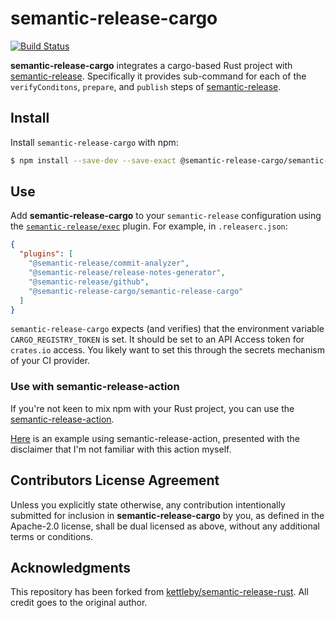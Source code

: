 # semantic-release-cargo

[![Build Status]](https://github.com/semantic-release-cargo/semantic-release-cargo/actions/workflows/release.yml)

[build status]: https://github.com/semantic-release-cargo/semantic-release-cargo/actions/workflows/release.yml/badge.svg?event=push

**semantic-release-cargo** integrates a cargo-based Rust project with [semantic-release].
Specifically it provides sub-command for each of the `verifyConditons`, `prepare`,
and `publish` steps of [semantic-release].

[semantic-release]: https://github.com/semantic-release/semantic-release

## Install

Install `semantic-release-cargo` with npm:

```bash
$ npm install --save-dev --save-exact @semantic-release-cargo/semantic-release-cargo
```

## Use

Add **semantic-release-cargo** to your `semantic-release` configuration using the [`semantic-release/exec`][exec]
plugin. For example, in `.releaserc.json`:

```json
{
  "plugins": [
    "@semantic-release/commit-analyzer",
    "@semantic-release/release-notes-generator",
    "@semantic-release/github",
    "@semantic-release-cargo/semantic-release-cargo"
  ]
}
```

`semantic-release-cargo` expects (and verifies) that the environment variable
`CARGO_REGISTRY_TOKEN` is set. It should be set to an API Access token for `crates.io`
access. You likely want to set this through the secrets mechanism of your CI provider.

[exec]: https://github.com/semantic-release/exec

### Use with semantic-release-action

If you're not keen to mix npm with your Rust project, you can use the [semantic-release-action].

[Here][semantic-release-action-example] is an example using semantic-release-action, presented with
the disclaimer that I'm not familiar with this action myself.

[semantic-release-action]: https://github.com/cycjimmy/semantic-release-action
[semantic-release-action-example]: https://github.com/kettleby/semantic-release-rust/blob/2b183b27fac6abe54ca7741498e5f7a222ad07bb/.github/workflows/release.yml#L38-L45

## Contributors License Agreement

Unless you explicitly state otherwise, any contribution intentionally submitted
for inclusion in **semantic-release-cargo** by you, as defined in the Apache-2.0
license, shall be dual licensed as above, without any additional terms or
conditions.

## Acknowledgments

This repository has been forked from [kettleby/semantic-release-rust]. All
credit goes to the original author.

[kettleby/semantic-release-rust]: https://github.com/kettleby/semantic-release-rust
